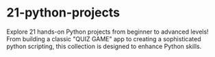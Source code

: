 # 21-python-projects
Explore 21 hands-on Python projects from beginner to advanced levels! From building a classic "QUIZ GAME" app to creating a sophisticated python scripting, this collection is designed to enhance Python skills.
